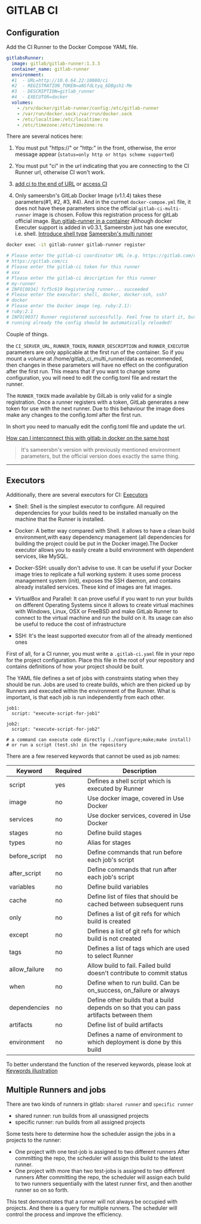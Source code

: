 # GITLAB CI

## Configuration

Add the CI Runner to the Docker Compose YAML file.

```yaml
gitlabsRunner:
  image: gitlab/gitlab-runner:1.3.3
  container_name: gitlab-runner
  environment:
  #1  - URL=http://10.6.64.22:10080/ci
  #2  - REGISTRATION_TOKEN=aNSfdLtyq_6DBgsh1-Me
  #3  - DESCRIPTION=gitlab_runner
  #4  - EXECUTOR=docker
  volumes:
    - /srv/docker/gitlab-runner/config:/etc/gitlab-runner
    - /var/run/docker.sock:/var/run/docker.sock
    - /etc/localtime:/etc/localtime:ro
    - /etc/timezone:/etc/timezone:ro
```

There are several notices here:

1. You must put "https://" or "http:" in the front, otherwise, the error message appear (`status=only http or https scheme supported`)

2. You must put "ci" in the url indicating that you are connecting to the CI Runner url, otherwise CI won't work.
3. [add ci to the end of URL](https://gitlab.com/gitlab-org/gitlab-ci-multi-runner/issues/1092) or [access CI](https://gitlab.com/gitlab-org/gitlab-ce/issues/13807)

3. Only sameersbn's GitLab Docker Image (v1.1.4) takes these parameters(#1, #2, #3, #4). And in the currnet `docker-compoe.yml` file, it does not have these parameters since the official `gitlab-ci-multi-runner` image is chosen.
Follow this registration process for gitLab official image.
[Run gitlab-runner in a container](https://gitlab.com/gitlab-org/gitlab-ci-multi-runner/blob/master/docs/install/docker.md)
Although docker Executer support is added in v0.3.1, Sameersbn just has one executor, i.e. shell.
[Introduce shell type](https://gitlab.com/gitlab-org/gitlab-ci-multi-runner/commit/f0ce49eee966da3e2ab31716b8f3e82cf4bdbf7c)
[Sameersbn's multi runner](https://github.com/sameersbn/docker-gitlab-ci-multi-runner)

```sh
docker exec -it gitlab-runner gitlab-runner register

# Please enter the gitlab-ci coordinator URL (e.g. https://gitlab.com/ci )
# https://gitlab.com/ci
# Please enter the gitlab-ci token for this runner
# xxx
# Please enter the gitlab-ci description for this runner
# my-runner
# INFO[0034] fcf5c619 Registering runner... succeeded
# Please enter the executor: shell, docker, docker-ssh, ssh?
# docker
# Please enter the Docker image (eg. ruby:2.1):
# ruby:2.1
# INFO[0037] Runner registered successfully. Feel free to start it, but if it's
# running already the config should be automatically reloaded!
```

Couple of things.

the `CI_SERVER_URL`, `RUNNER_TOKEN`, `RUNNER_DESCRIPTION` and `RUNNER_EXECUTOR` parameters are only applicable at the first run of the container. So if you mount a volume at /home/gitlab_ci_multi_runner/data as recommended, then changes in these parameters will have no effect on the configuration after the first run. This means that if you want to change some configuration, you will need to edit the config.toml file and restart the runner.

The `RUNNER_TOKEN` made available by GilLab is only valid for a single registration. Once a runner registers with a token, GitLab generates a new token for use with the next runner. Due to this behaviour the image does make any changes to the config.toml after the first run.

In short you need to manually edit the config.toml file and update the url.


[How can I interconnect this with gitlab in docker on the same host](https://github.com/sameersbn/docker-gitlab-ci-multi-runner/issues/4)

> It's sameersbn's version with previously mentioned environment parameters, but the official version does exactly the same thing.

- - - 

## Executors

Additionally, there are several executors for CI: [Executors](https://gitlab.com/gitlab-org/gitlab-ci-multi-runner/tree/master/docs/executors)

- Shell: Shell is the simplest executor to configure.
All required dependencies for your builds need to be installed manually on the machine that the Runner is installed.

- Docker: A better way compared with Shell. it allows to have a clean build environment,with easy dependency management (all dependencies for building the project could be put in the Docker image).The Docker executor allows you to easily create a build environment with dependent services, like MySQL.

- Docker-SSH: usually don't advise to use. It can be useful if your Docker image tries to replicate a full working system: it uses some process management system (init), exposes the SSH daemon, and contains already installed services. These kind of images are fat images.

- VirtualBox and Parallel:  It can prove useful if you want to run your builds on different Operating Systems since it allows to create virtual machines with Windows, Linux, OSX or FreeBSD and make GitLab Runner to connect to the virtual machine and run the build on it. Its usage can also be useful to reduce the cost of infrastructure

- SSH:  It's the least supported executor from all of the already mentioned ones

First of all, for a CI runner, you must write a `.gitlab-ci.yaml` file in your repo for the project configuration.
Place this file in the root of your repository and contains definitions of how your project should be built.

The YAML file defines a set of jobs with constraints stating when they should be run. Jobs are used to create builds, which are then picked up by Runners and executed within the environment of the Runner. What is important, is that each job is run independently from each other.

```
job1:
  script: "execute-script-for-job1"

job2:
  script: "execute-script-for-job2"

# a command can execute code directly (./configure;make;make install)
# or run a script (test.sh) in the repository
```


There are a few reserved keywords that cannot be used as job names:

| Keyword | Required | Description |
| ------- | -------- | ----------- |
| script | yes | Defines a shell script which is executed by Runner |
| image | no | Use docker image, covered in Use Docker |
| services | no | Use docker services, covered in Use Docker |
| stages | no | Define build stages |
| types | no | Alias for stages |
| before_script | no | Define commands that run before each job's script |
| after_script | no | Define commands that run after each job's script |
| variables | no | Define build variables |
| cache | no | Define list of files that should be cached between subsequent runs |
| only | no | Defines a list of git refs for which build is created |
| except | no | Defines a list of git refs for which build is not created |
| tags | no | Defines a list of tags which are used to select Runner |
| allow_failure | no | Allow build to fail. Failed build doesn't contribute to commit status |
| when | no	| Define when to run build. Can be on_success, on_failure or always |
| dependencies | no	| Define other builds that a build depends on so that you can pass artifacts between them |
| artifacts | no | Define list of build artifacts |
| environment | no | Defines a name of environment to which deployment is done by this build |

To better understand the function of the reserved keywords,
please look at [Keywords illustration](http://docs.gitlab.com/ce/ci/yaml/README.html#jobs)

## Multiple Runners and jobs

There are two kinds of runners in gitlab: `shared runner` and `specific runner`
- shared runner: run builds from all unassigned projects
- specific runner: run builds from all assigned projects

Some tests here to determine how the scheduler assign the jobs in a projects to the runner:

- One project with one test-job is assigned to two different runners
  After committing the repo, the scheduler will assign this build to the latest runner.
- One project with more than two test-jobs is assigned to two different runners
  After committing the repo, the scheduler will assign each build to two runners sequentially with the latest runner first, and then another runner so on so forth.

This test demonstrates that a runner will not always be occupied with projects. And there is a query for multiple runners. The scheduler will control the process and improve the efficiency.
